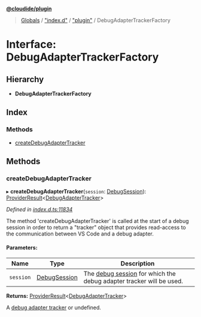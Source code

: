 **[@cloudide/plugin](../README.md)**

> [Globals](../README.md) / ["index.d"](../modules/_index_d_.md) / ["plugin"](../modules/_index_d_._plugin_.md) / DebugAdapterTrackerFactory

# Interface: DebugAdapterTrackerFactory

## Hierarchy

* **DebugAdapterTrackerFactory**

## Index

### Methods

* [createDebugAdapterTracker](_index_d_._plugin_.debugadaptertrackerfactory.md#createdebugadaptertracker)

## Methods

### createDebugAdapterTracker

▸ **createDebugAdapterTracker**(`session`: [DebugSession](_index_d_._plugin_.debugsession.md)): [ProviderResult](../modules/_index_d_._plugin_.md#providerresult)\<[DebugAdapterTracker](_index_d_._plugin_.debugadaptertracker.md)>

*Defined in [index.d.ts:11834](https://github.com/shuyaqian/cloudide-plugin-api/blob/9d985be/index.d.ts#L11834)*

The method 'createDebugAdapterTracker' is called at the start of a debug session in order
to return a "tracker" object that provides read-access to the communication between VS Code and a debug adapter.

#### Parameters:

Name | Type | Description |
------ | ------ | ------ |
`session` | [DebugSession](_index_d_._plugin_.debugsession.md) | The [debug session](#DebugSession) for which the debug adapter tracker will be used. |

**Returns:** [ProviderResult](../modules/_index_d_._plugin_.md#providerresult)\<[DebugAdapterTracker](_index_d_._plugin_.debugadaptertracker.md)>

A [debug adapter tracker](#DebugAdapterTracker) or undefined.
